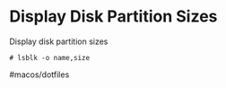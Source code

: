 # Display Disk Partition Sizes

Display disk partition sizes

`# lsblk -o name,size`

#macos/dotfiles